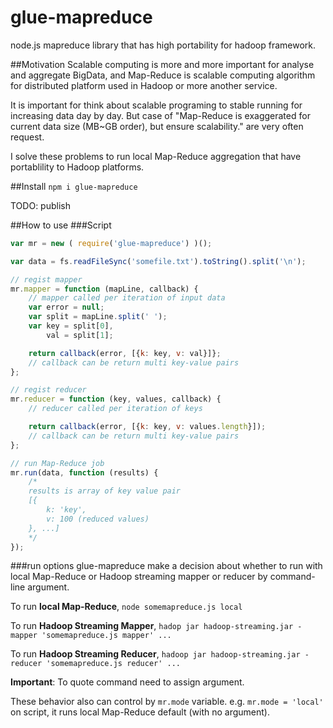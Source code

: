 glue-mapreduce
==============

node.js mapreduce library that has high portability for hadoop framework.

##Motivation
Scalable computing is more and more important for analyse and aggregate BigData, and Map-Reduce is scalable computing algorithm for distributed platform used in Hadoop or more another service.

It is important for think about scalable programing to stable running for increasing data day by day. But case of "Map-Reduce is exaggerated for current data size (MB~GB order), but ensure scalability." are very often request.

I solve these problems to run local Map-Reduce aggregation that have portablility to Hadoop platforms.

##Install
`npm i glue-mapreduce`

TODO: publish

##How to use
###Script
```javascript
var mr = new ( require('glue-mapreduce') )();

var data = fs.readFileSync('somefile.txt').toString().split('\n');

// regist mapper
mr.mapper = function (mapLine, callback) {
    // mapper called per iteration of input data
    var error = null;
    var split = mapLine.split(' ');
    var key = split[0],
        val = split[1];

    return callback(error, [{k: key, v: val}]};
    // callback can be return multi key-value pairs
};

// regist reducer
mr.reducer = function (key, values, callback) {
    // reducer called per iteration of keys

    return callback(error, [{k: key, v: values.length}]);
    // callback can be return multi key-value pairs
};

// run Map-Reduce job
mr.run(data, function (results) {
    /*
    results is array of key value pair
    [{
        k: 'key',
        v: 100 (reduced values)
    }, ...]
    */
});
```
###run options
glue-mapreduce make a decision about whether to run with local Map-Reduce or Hadoop streaming mapper or reducer by command-line argument.

To run __local Map-Reduce__, `node somemapreduce.js local`

To run __Hadoop Streaming Mapper__, `hadop jar hadoop-streaming.jar -mapper 'somemapreduce.js mapper' ...`

To run __Hadoop Streaming Reducer__, `hadoop jar hadoop-streaming.jar -reducer 'somemapreduce.js reducer' ...`

__Important__: To quote command need to assign argument.

These behavior also can control by `mr.mode` variable. e.g. `mr.mode = 'local'` on script, it runs local Map-Reduce default (with no argument).
